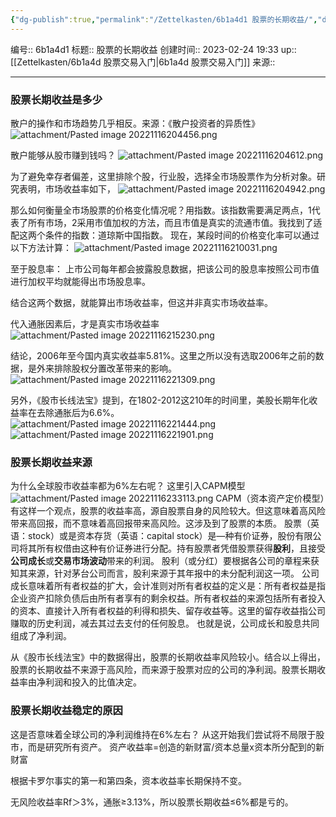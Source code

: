 ```yaml
---
{"dg-publish":true,"permalink":"/Zettelkasten/6b1a4d1 股票的长期收益/","dgPassFrontmatter":true}
---
```


编号:: 6b1a4d1
标题:: 股票的长期收益
创建时间:: 2023-02-24 19:33
up:: [[Zettelkasten/6b1a4d 股票交易入门\|6b1a4d 股票交易入门]]
来源:: 

---
### 股票长期收益是多少
散户的操作和市场趋势几乎相反。来源：《散户投资者的异质性》
![attachment/Pasted image 20221116204456.png](/img/user/attachment/Pasted%20image%2020221116204456.png)

散户能够从股市赚到钱吗？
![attachment/Pasted image 20221116204612.png](/img/user/attachment/Pasted%20image%2020221116204612.png)

为了避免幸存者偏差，这里排除个股，行业股，选择全市场股票作为分析对象。研究表明，市场收益率如下，
![attachment/Pasted image 20221116204942.png](/img/user/attachment/Pasted%20image%2020221116204942.png)

那么如何衡量全市场股票的价格变化情况呢？用指数。该指数需要满足两点，1代表了所有市场，2采用市值加权的方法，而且市值是真实的流通市值。我找到了适配这两个条件的指数：道琼斯中国指数。
现在，某段时间的价格变化率可以通过以下方法计算：
![attachment/Pasted image 20221116210031.png](/img/user/attachment/Pasted%20image%2020221116210031.png)

至于股息率：
上市公司每年都会披露股息数据，把该公司的股息率按照公司市值进行加权平均就能得出市场股息率。

结合这两个数据，就能算出市场收益率，但这并非真实市场收益率。

代入通胀因素后，才是真实市场收益率
![attachment/Pasted image 20221116215230.png](/img/user/attachment/Pasted%20image%2020221116215230.png)

结论，2006年至今国内真实收益率5.81%。这里之所以没有选取2006年之前的数据，是外来排除股权分置改革带来的影响。
![attachment/Pasted image 20221116221309.png](/img/user/attachment/Pasted%20image%2020221116221309.png)

另外，《股市长线法宝》提到，在1802-2012这210年的时间里，美股长期年化收益率在去除通胀后为6.6%。
![attachment/Pasted image 20221116221444.png](/img/user/attachment/Pasted%20image%2020221116221444.png)
![attachment/Pasted image 20221116221901.png](/img/user/attachment/Pasted%20image%2020221116221901.png)

### 股票长期收益来源
为什么全球股市收益率都为6%左右呢？
这里引入CAPM模型
![attachment/Pasted image 20221116233113.png](/img/user/attachment/Pasted%20image%2020221116233113.png)
CAPM（资本资产定价模型）有这样一个观点，股票的收益率高，源自股票自身的风险较大。但这意味着高风险带来高回报，而不意味着高回报带来高风险。这涉及到了股票的本质。
股票（英语：stock）或是资本存货（英语：capital stock）是—种有价证券，股份有限公司将其所有权借由这种有价证券进行分配。持有股票者凭借股票获得**股利**，且接受**公司成长**或**交易市场波动**带来的利润。
股利（或分红）要根据各公司的章程来获知其来源，针对茅台公司而言，股利来源于其年报中的未分配利润这一项。
公司成长意味着所有者权益的扩大，会计准则对所有者权益的定义是：所有者权益是指企业资产扣除负债后由所有者享有的剩余权益。所有者权益的来源包括所有者投入的资本、直接计入所有者权益的利得和损失、留存收益等。这里的留存收益指公司赚取的历史利润，减去其过去支付的任何股息。
也就是说，公司成长和股息共同组成了净利润。

从《股市长线法宝》中的数据得出，股票的长期收益率风险较小。结合以上得出，股票的长期收益不来源于高风险，而来源于股票对应的公司的净利润。股票长期收益率由净利润和投入的比值决定。

### 股票长期收益稳定的原因

这是否意味着全球公司的净利润维持在6%左右？
从这开始我们尝试将不局限于股市，而是研究所有资产。
资产收益率=创造的新财富/资本总量x资本所分配到的新财富

根据卡罗尔事实的第一和第四条，资本收益率长期保持不变。

无风险收益率Rf＞3%，通胀≥3.13%，所以股票长期收益≤6%都是亏的。